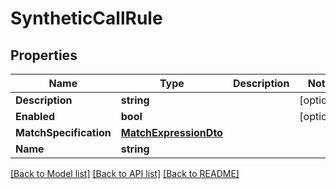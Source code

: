 # SyntheticCallRule

## Properties

Name | Type | Description | Notes
------------ | ------------- | ------------- | -------------
**Description** | **string** |  | [optional] 
**Enabled** | **bool** |  | [optional] 
**MatchSpecification** | [**MatchExpressionDto**](MatchExpressionDTO.md) |  | 
**Name** | **string** |  | 

[[Back to Model list]](../README.md#documentation-for-models) [[Back to API list]](../README.md#documentation-for-api-endpoints) [[Back to README]](../README.md)



